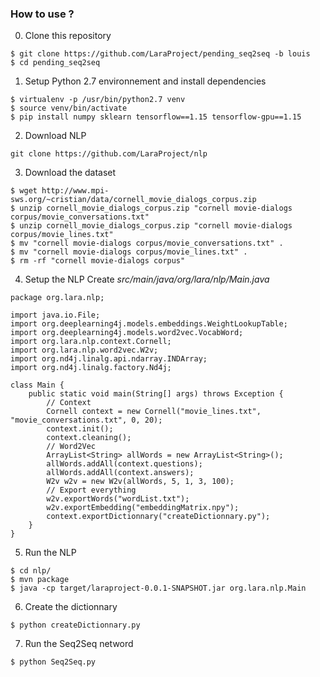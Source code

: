 ### How to use ? ###
0. Clone this repository
```
$ git clone https://github.com/LaraProject/pending_seq2seq -b louis
$ cd pending_seq2seq
```
1. Setup Python 2.7 environnement and install dependencies
```
$ virtualenv -p /usr/bin/python2.7 venv
$ source venv/bin/activate
$ pip install numpy sklearn tensorflow==1.15 tensorflow-gpu==1.15
```
2. Download NLP
```
git clone https://github.com/LaraProject/nlp
```
3. Download the dataset
```
$ wget http://www.mpi-sws.org/~cristian/data/cornell_movie_dialogs_corpus.zip
$ unzip cornell_movie_dialogs_corpus.zip "cornell movie-dialogs corpus/movie_conversations.txt"
$ unzip cornell_movie_dialogs_corpus.zip "cornell movie-dialogs corpus/movie_lines.txt"
$ mv "cornell movie-dialogs corpus/movie_conversations.txt" .
$ mv "cornell movie-dialogs corpus/movie_lines.txt" .
$ rm -rf "cornell movie-dialogs corpus"
```
4. Setup the NLP
Create *src/main/java/org/lara/nlp/Main.java*
```
package org.lara.nlp;

import java.io.File;
import org.deeplearning4j.models.embeddings.WeightLookupTable;
import org.deeplearning4j.models.word2vec.VocabWord;
import org.lara.nlp.context.Cornell;
import org.lara.nlp.word2vec.W2v;
import org.nd4j.linalg.api.ndarray.INDArray;
import org.nd4j.linalg.factory.Nd4j;

class Main {
	public static void main(String[] args) throws Exception {
		// Context
		Cornell context = new Cornell("movie_lines.txt", "movie_conversations.txt", 0, 20);
		context.init();
		context.cleaning();
		// Word2Vec
		ArrayList<String> allWords = new ArrayList<String>();
		allWords.addAll(context.questions);
		allWords.addAll(context.answers);
		W2v w2v = new W2v(allWords, 5, 1, 3, 100);
		// Export everything
		w2v.exportWords("wordList.txt");
		w2v.exportEmbedding("embeddingMatrix.npy");
		context.exportDictionnary("createDictionnary.py");
	}
}
```
5. Run the NLP
```
$ cd nlp/
$ mvn package
$ java -cp target/laraproject-0.0.1-SNAPSHOT.jar org.lara.nlp.Main
```
6. Create the dictionnary
```
$ python createDictionnary.py
```
7. Run the Seq2Seq netword
```  
$ python Seq2Seq.py
```
